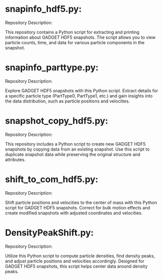 # snapinfo_hdf5.py:

Repository Description:

This repository contains a Python script for extracting and printing information about GADGET HDF5 snapshots. The script allows you to view particle counts, time, and data for various particle components in the snapshot.

# snapinfo_parttype.py:

Repository Description:

Explore GADGET HDF5 snapshots with this Python script. Extract details for a specific particle type (PartType0, PartType1, etc.) and gain insights into the data distribution, such as particle positions and velocities.

# snapshot_copy_hdf5.py:

Repository Description:

This repository includes a Python script to create new GADGET HDF5 snapshots by copying data from an existing snapshot. Use this script to duplicate snapshot data while preserving the original structure and attributes.

# shift_to_com_hdf5.py:

Repository Description:

Shift particle positions and velocities to the center of mass with this Python script for GADGET HDF5 snapshots. Correct for bulk motion effects and create modified snapshots with adjusted coordinates and velocities.

# DensityPeakShift.py:

Repository Description:

Utilize this Python script to compute particle densities, find density peaks, and adjust particle positions and velocities accordingly. Designed for GADGET HDF5 snapshots, this script helps center data around density peaks.

